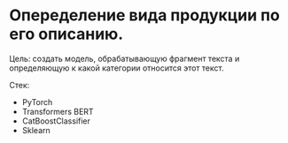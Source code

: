 # Опеределение вида продукции по его описанию.
Цель: cоздать модель, обрабатывающую фрагмент текста и определяющую к какой категории относится этот текст.

Стек: 
* PyTorch
* Transformers BERT
* CatBoostClassifier
* Sklearn

  
